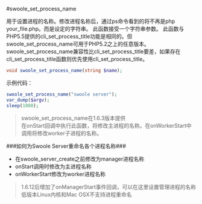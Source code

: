 #swoole_set_process_name

用于设置进程的名称。修改进程名称后，通过ps命令看到的将不再是php your_file.php。而是设定的字符串。
此函数接受一个字符串参数。
此函数与PHP5.5提供的cli_set_process_title功能是相同的。但swoole_set_process_name可用于PHP5.2之上的任意版本。swoole_set_process_name兼容性比cli_set_process_title要差，如果存在cli_set_process_title函数则优先使用cli_set_process_title。

```php
void swoole_set_process_name(string $name);
```
示例代码：
```php
swoole_set_process_name("swoole server");
var_dump($argv);
sleep(1000);
```

> swoole_set_process_name在1.6.3版本提供  
> 在onStart回调中执行此函数，将修改主进程的名称。在onWorkerStart中调用将修改worker子进程的名称。

###如何为Swoole Server重命名各个进程名称###
* 在swoole_server_create之前修改为manager进程名称
* onStart调用时修改为主进程名称
* onWorkerStart修改为worker进程名称  

> 1.6.12后增加了onManagerStart事件回调，可以在这里设置管理进程的名称  
> 低版本Linux内核和Mac OSX不支持进程重命名  

